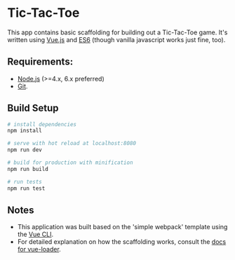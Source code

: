 # Tic-Tac-Toe

This app contains basic scaffolding for building out a Tic-Tac-Toe game. It's written using [Vue.js](https://vuejs.org/v2/guide/) and [ES6](https://babeljs.io/learn-es2015/) (though vanilla javascript works just fine, too).

## Requirements:

* [Node.js](https://nodejs.org/en/) (>=4.x, 6.x preferred)
* [Git](https://git-scm.com/).

## Build Setup

``` bash
# install dependencies
npm install

# serve with hot reload at localhost:8080
npm run dev

# build for production with minification
npm run build

# run tests
npm run test
```

## Notes

* This application was built based on the 'simple webpack' template using the [Vue CLI](https://github.com/vuejs/vue-cli).
* For detailed explanation on how the scaffolding works, consult the [docs for vue-loader](http://vuejs.github.io/vue-loader).

